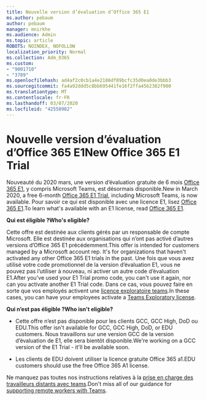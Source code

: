 ```yaml
---
title: Nouvelle version d’évaluation d’Office 365 E1
ms.author: pebaum
author: pebaum
manager: mnirkhe
ms.audience: Admin
ms.topic: article
ROBOTS: NOINDEX, NOFOLLOW
localization_priority: Normal
ms.collection: Adm_O365
ms.custom:
- "9001710"
- "3789"
ms.openlocfilehash: ad4af2c0cb1a4e2186df89bcfc35d0ea0de3bbb3
ms.sourcegitcommit: fa4a92ddd5c8bb695441fe16f2ffa4562382f900
ms.translationtype: MT
ms.contentlocale: fr-FR
ms.lasthandoff: 03/07/2020
ms.locfileid: "42558982"
---
```

# <a name="new-office-365-e1-trial"></a><span data-ttu-id="04e6c-102">Nouvelle version d’évaluation d’Office 365 E1</span><span class="sxs-lookup"><span data-stu-id="04e6c-102">New Office 365 E1 Trial</span></span>

<span data-ttu-id="04e6c-103">Nouveauté du 2020 mars, une version d’évaluation gratuite de 6 mois [Office 365 E1](https://docs.microsoft.com/MicrosoftTeams/e1-trial-license), y compris Microsoft Teams, est désormais disponible.</span><span class="sxs-lookup"><span data-stu-id="04e6c-103">New in March 2020, a free 6-month [Office 365 E1 Trial](https://docs.microsoft.com/MicrosoftTeams/e1-trial-license), including Microsoft Teams, is now available.</span></span> <span data-ttu-id="04e6c-104">Pour savoir ce qui est disponible avec une licence E1, lisez [Office 365 E1](https://www.microsoft.com/microsoft-365/business/office-365-enterprise-e1-business-software).</span><span class="sxs-lookup"><span data-stu-id="04e6c-104">To learn what's available with an E1 license, read [Office 365 E1](https://www.microsoft.com/microsoft-365/business/office-365-enterprise-e1-business-software).</span></span>

<span data-ttu-id="04e6c-105">**Qui est éligible ?**</span><span class="sxs-lookup"><span data-stu-id="04e6c-105">**Who's eligible?**</span></span>

<span data-ttu-id="04e6c-106">Cette offre est destinée aux clients gérés par un responsable de compte Microsoft. Elle est destinée aux organisations qui n’ont pas activé d’autres versions d’Office 365 E1 précédemment.</span><span class="sxs-lookup"><span data-stu-id="04e6c-106">This offer is intended for customers managed by a Microsoft account rep. It's for organizations that haven't activated any other Office 365 E1 trials in the past.</span></span> <span data-ttu-id="04e6c-107">Une fois que vous avez utilisé votre code promotionnel de la version d’évaluation E1, vous ne pouvez pas l’utiliser à nouveau, ni activer un autre code d’évaluation E1.</span><span class="sxs-lookup"><span data-stu-id="04e6c-107">After you've used your E1 Trial promo code, you can't use it again, nor can you activate another E1 Trial code.</span></span> <span data-ttu-id="04e6c-108">Dans ce cas, vous pouvez faire en sorte que vos employés activent une [licence exploratoire teams](https://docs.microsoft.com/MicrosoftTeams/teams-exploratory).</span><span class="sxs-lookup"><span data-stu-id="04e6c-108">In these cases, you can have your employees activate a [Teams Exploratory license](https://docs.microsoft.com/MicrosoftTeams/teams-exploratory).</span></span>

<span data-ttu-id="04e6c-109">**Qui n’est pas éligible ?**</span><span class="sxs-lookup"><span data-stu-id="04e6c-109">**Who isn't eligible?**</span></span>

- <span data-ttu-id="04e6c-110">Cette offre n’est pas disponible pour les clients GCC, GCC High, DoD ou EDU.</span><span class="sxs-lookup"><span data-stu-id="04e6c-110">This offer isn't available for GCC, GCC High, DoD, or EDU customers.</span></span> <span data-ttu-id="04e6c-111">Nous travaillons sur une version GCC de la version d’évaluation de E1, elle sera bientôt disponible.</span><span class="sxs-lookup"><span data-stu-id="04e6c-111">We're working on a GCC version of the E1 Trial - it'll be available soon.</span></span>

 - <span data-ttu-id="04e6c-112">Les clients de EDU doivent utiliser la licence gratuite Office 365 a1.</span><span class="sxs-lookup"><span data-stu-id="04e6c-112">EDU customers should use the free Office 365 A1 license.</span></span>

<span data-ttu-id="04e6c-113">Ne manquez pas toutes nos instructions relatives à la [prise en charge des travailleurs distants avec teams](https://docs.microsoft.com/MicrosoftTeams/support-remote-work-with-teams).</span><span class="sxs-lookup"><span data-stu-id="04e6c-113">Don't miss all of our guidance for [supporting remote workers with Teams](https://docs.microsoft.com/MicrosoftTeams/support-remote-work-with-teams).</span></span>
